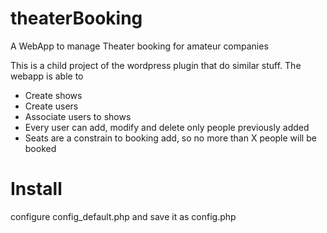 # theaterBooking
A WebApp to manage Theater booking for amateur companies

This is a child project of the wordpress plugin that do similar stuff. The 
webapp is able to 

- Create shows
- Create users
- Associate users to shows
- Every user can add, modify and delete only people previously added
- Seats are a constrain to booking add, so no more than X people will be booked

# Install
configure config_default.php and save it as config.php